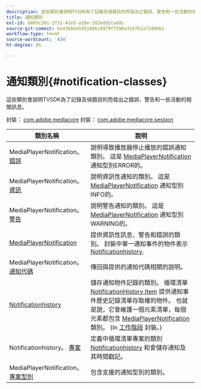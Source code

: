 ```yaml
---
description: 這些類別會說明TVSDK為了記錄及偵錯目的而發出之錯誤、警告和一些活動的相關訊息。
title: 通知類別
exl-id: b869c201-2731-42e5-a20e-282edd2caddc
source-git-commit: be43bbbd1051886c8979ff590a3197b2a7249b6a
workflow-type: tm+mt
source-wordcount: '434'
ht-degree: 0%

---
```


# 通知類別{#notification-classes}

這些類別會說明TVSDK為了記錄及偵錯目的而發出之錯誤、警告和一些活動的相關訊息。

封裝： [com.adobe.mediacore](https://help.adobe.com/en_US/primetime/api/psdk/javadoc_1.4/com/adobe/mediacore/package-summary.html)  封裝： [com.adobe.mediacore.session](https://help.adobe.com/en_US/primetime/api/psdk/javadoc_1.4/com/adobe/mediacore/session/package-summary.html)

| 類別名稱 | 說明 |
|---|---|
| MediaPlayerNotification。 [錯誤](https://help.adobe.com/en_US/primetime/api/psdk/javadoc_1.4/com/adobe/mediacore/MediaPlayerNotification.Error.html) | 說明導致播放器停止播放的錯誤通知類別。 這是 [MediaPlayerNotification](https://help.adobe.com/en_US/primetime/api/psdk/javadoc_1.4/com/adobe/mediacore/MediaPlayerNotification.html) 通知型別ERROR的。 |
| MediaPlayerNotification。 [資訊](https://help.adobe.com/en_US/primetime/api/psdk/javadoc_1.4/com/adobe/mediacore/MediaPlayerNotification.Info.html) | 說明資訊性通知的類別。 這是 [MediaPlayerNotification](https://help.adobe.com/en_US/primetime/api/psdk/javadoc_1.4/com/adobe/mediacore/MediaPlayerNotification.html) 通知型別INFO的。 |
| MediaPlayerNotification。 [警告](https://help.adobe.com/en_US/primetime/api/psdk/javadoc_1.4/com/adobe/mediacore/MediaPlayerNotification.Warning.html) | 說明警告通知的類別。 這是 [MediaPlayerNotification](https://help.adobe.com/en_US/primetime/api/psdk/javadoc_1.4/com/adobe/mediacore/MediaPlayerNotification.html) 通知型別WARNING的。 |
| [MediaPlayerNotification](https://help.adobe.com/en_US/primetime/api/psdk/javadoc_1.4/com/adobe/mediacore/MediaPlayerNotification.html) | 提供資訊性訊息、警告和錯誤的類別。 封裝中單一通知事件的物件表示 [Notificationhistory](https://help.adobe.com/en_US/primetime/api/psdk/javadoc_1.4/com/adobe/mediacore/session/NotificationHistory.html). |
| MediaPlayerNotification。 [通知代碼](https://help.adobe.com/en_US/primetime/api/psdk/javadoc_1.4/com/adobe/mediacore/MediaPlayerNotification.NotificationCode.html) | 傳回與提供的通知代碼相關的說明。 |
| [Notificationhistory](https://help.adobe.com/en_US/primetime/api/psdk/javadoc_1.4/com/adobe/mediacore/session/NotificationHistory.html) | 儲存通知物件記錄的類別。 循環清單 [NotificationHistory.Item](https://help.adobe.com/en_US/primetime/api/psdk/javadoc_1.4/com/adobe/mediacore/session/NotificationHistory.Item.html) 提供通知事件歷史記錄清單存取權的物件。 也就是說，它會維護一個元素清單，每個元素都包含 [MediaPlayerNotification](https://help.adobe.com/en_US/primetime/api/psdk/javadoc_1.4/com/adobe/mediacore/MediaPlayerNotification.html) 類別。 (In [工作階段](https://help.adobe.com/en_US/primetime/api/psdk/javadoc_1.4/com/adobe/mediacore/session/package-summary.html) 封裝。) |
| Notificationhistory。 [專案](https://help.adobe.com/en_US/primetime/api/psdk/javadoc_1.4/com/adobe/mediacore/session/NotificationHistory.Item.html) | 定義中循環清單專案的類別 [Notificationhistory](https://help.adobe.com/en_US/primetime/api/psdk/javadoc_1.4/com/adobe/mediacore/session/NotificationHistory.html) 和會儲存通知及其時間戳記。 |
| MediaPlayerNotification。 [專案型別](https://help.adobe.com/en_US/primetime/api/psdk/javadoc_1.4/com/adobe/mediacore/MediaPlayerNotification.EntryType.html) | 包含支援的通知型別的類別。 |
